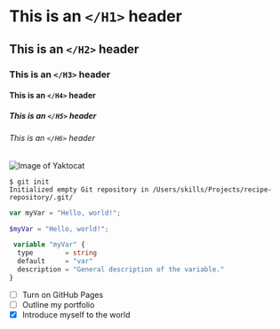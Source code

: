# This is an `</H1>` header
## This is an `</H2>` header
### This is an `</H3>` header
#### This is an `</H4>` header
##### This is an `</H5>` header
###### This is an `</H6>` header

![Image of Yaktocat](https://octodex.github.com/images/yaktocat.png)

```
$ git init
Initialized empty Git repository in /Users/skills/Projects/recipe-repository/.git/
```

``` javascript
var myVar = "Hello, world!";
```

``` powershell
$myVar = "Hello, world!";
```

``` terraform
 variable "myVar" {
  type        = string
  default     = "var"
  description = "General description of the variable."
}
```

- [ ] Turn on GitHub Pages
- [ ] Outline my portfolio
- [X] Introduce myself to the world
